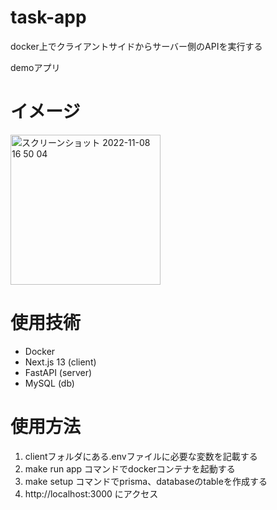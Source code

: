 # task-app

docker上でクライアントサイドからサーバー側のAPIを実行する

demoアプリ

# イメージ

<img width="240" alt="スクリーンショット 2022-11-08 16 50 04" src="https://user-images.githubusercontent.com/117497274/200506137-ee9707d5-6ddd-44af-918b-bc76431cac93.png">

# 使用技術
- Docker
- Next.js 13 (client)
- FastAPI    (server)
- MySQL      (db)

# 使用方法
1. clientフォルダにある.envファイルに必要な変数を記載する
1. make run app コマンドでdockerコンテナを起動する
1. make setup コマンドでprisma、databaseのtableを作成する
1. http://localhost:3000 にアクセス